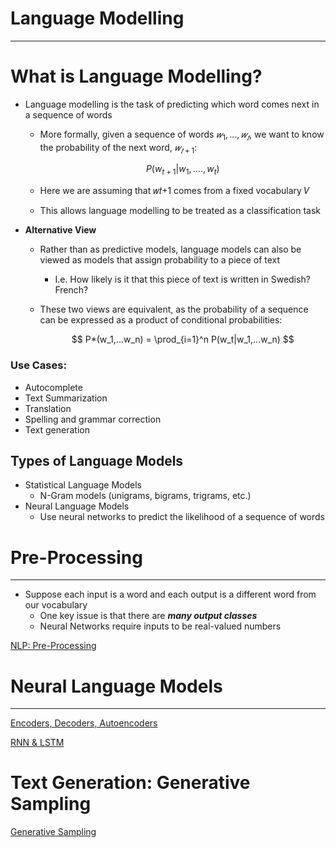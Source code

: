 # Language Modelling

---

# What is Language Modelling?

- Language modelling is the task of predicting which word comes next in a sequence of words
    - More formally, given a sequence of words $𝑤_1, …, 𝑤_𝑡$, we want to know the probability of the next word, $𝑤_{𝑡+1}$:
        
        $$
        P(w_{t+1} | w_{1},....,w_t)
        $$
        
    - Here we are assuming that 𝑤𝑡+1 comes from a fixed vocabulary 𝑉
    - This allows language modelling to be treated as a classification task
- **Alternative View**
    - Rather than as predictive models, language models can also be viewed as models that assign probability to a piece of text
        - I.e. How likely is it that this piece of text is written in Swedish? French?
    - These two views are equivalent, as the probability of a sequence can be expressed as a product of conditional probabilities:
        
        $$
        P*(w_1,...w_n) = \prod_{i=1}^n P(w_t|w_1,...w_n)
        $$
        

### Use Cases:

- Autocomplete
- Text Summarization
- Translation
- Spelling and grammar correction
- Text generation

## Types of Language Models

- Statistical Language Models
    - N-Gram models (unigrams, bigrams, trigrams, etc.)
- Neural Language Models
    - Use neural networks to predict the likelihood of a sequence of words

# Pre-Processing

---

- Suppose each input is a word and each output is a different word from our vocabulary
    - One key issue is that there are ***many output classes***
    - Neural Networks require inputs to be real-valued numbers
    

[NLP: Pre-Processing](https://www.notion.so/NLP-Pre-Processing-fc3b9076e478488db81dc923439a439a?pvs=21)

# Neural Language Models

---

[Encoders, Decoders, Autoencoders](https://www.notion.so/Encoders-Decoders-Autoencoders-09d4af88545b457480f873ad1e02f6b3?pvs=21)

[RNN & LSTM](https://www.notion.so/RNN-LSTM-063950076f2d468b9a471dc5b235338b?pvs=21)

# Text Generation: Generative Sampling

[Generative Sampling](Language%20Modelling%20ee64895db0024e4d8a85a71c129be3b0/Generative%20Sampling%2027487f15ed4849d395cf727434cc851d.md)